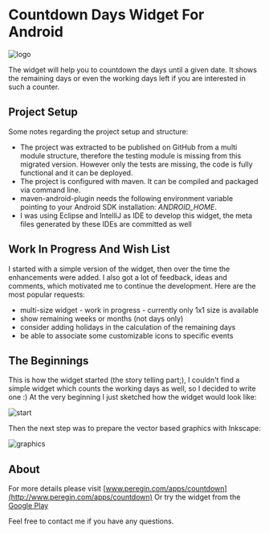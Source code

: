 # Countdown Days Widget For Android

![logo](http://www.peregin.com/apps/countdown/100_icon.jpg "Countdown Days")

The widget will help you to countdown the days until a given date.
It shows the remaining days or even the working days left if you are interested in such a counter.

## Project Setup

Some notes regarding the project setup and structure:
* The project was extracted to be published on GitHub from a multi module structure, therefore the testing module is missing from this migrated version. However only the tests are missing, the code is fully functional and it can be deployed.
* The project is configured with maven. It can be compiled and packaged via command line.
* maven-android-plugin needs the following environment variable pointing to your Android SDK installation: *ANDROID_HOME*.
* I was using Eclipse and IntelliJ as IDE to develop this widget, the meta files generated by these IDEs are committed as well

## Work In Progress And Wish List

I started with a simple version of the widget, then over the time the enhancements were added.
I also got a lot of feedback, ideas and comments, which motivated me to continue the development.
Here are the most popular requests:
* multi-size widget - work in progress - currently only 1x1 size is available
* show remaining weeks or months (not days only)
* consider adding holidays in the calculation of the remaining days
* be able to associate some customizable icons to specific events

## The Beginnings

This is how the widget started (the story telling part;), I couldn't find a simple widget which counts the working days as well, so I decided to write one :)
At the very beginning I just sketched how the widget would look like:

![start](http://www.peregin.com/apps/countdown/start.jpg "Sketch")

Then the next step was to prepare the vector based graphics with Inkscape:

![graphics](http://www.peregin.com/apps/countdown/finish.jpg "Graphics")

## About

For more details please visit [www.peregin.com/apps/countdown](http://www.peregin.com/apps/countdown)
Or try the widget from the [Google Play](http://play.google.com/store/apps/details?id=peregin.android.countdown)

Feel free to contact me if you have any questions.




